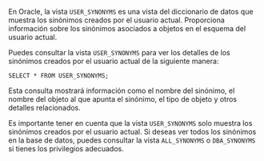En Oracle, la vista `USER_SYNONYMS` es una vista del diccionario de datos que muestra los sinónimos creados por el usuario actual. Proporciona información sobre los sinónimos asociados a objetos en el esquema del usuario actual.

Puedes consultar la vista `USER_SYNONYMS` para ver los detalles de los sinónimos creados por el usuario actual de la siguiente manera:

```
SELECT * FROM USER_SYNONYMS;
```

Esta consulta mostrará información como el nombre del sinónimo, el nombre del objeto al que apunta el sinónimo, el tipo de objeto y otros detalles relacionados.

Es importante tener en cuenta que la vista `USER_SYNONYMS` solo muestra los sinónimos creados por el usuario actual. Si deseas ver todos los sinónimos en la base de datos, puedes consultar la vista `ALL_SYNONYMS` o `DBA_SYNONYMS` si tienes los privilegios adecuados.